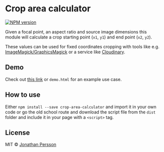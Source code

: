 # Crop area calculator

[![NPM version][npm-image]][npm-url]

Given a focal point, an aspect ratio and source image dimensions this module will calculate a crop starting point (`x1`, `y1`) and end point (`x2`, `y2`).

These values can be used for fixed coordinates cropping with tools like e.g. [ImageMagick/GraphicsMagick](https://github.com/aheckmann/gm) or a service like [Cloudinary](http://cloudinary.com/documentation/image_transformations#crop_modes).

## Demo

Check out [this link](http://crop-area-calculator.surge.sh/demo.html) or `demo.html` for an example use case.

## How to use

Either `npm install --save crop-area-calculator` and import it in your own code or go the old school route and download the script file from the `dist` folder and include it in your page with a `<script>` tag.

## License

MIT © [Jonathan Persson](https://github.com/jonathanp)

[npm-url]: https://npmjs.org/package/crop-area-calculator
[npm-image]: https://badge.fury.io/js/crop-area-calculator.svg
